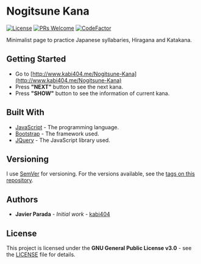 # Nogitsune Kana
[![License](https://img.shields.io/badge/License-GPL--3.0-orange.svg)](https://github.com/kabi404/nogitsune-kana/blob/master/LICENSE)
[![PRs Welcome](https://img.shields.io/badge/PRs-welcome-brightgreen.svg)](http://makeapullrequest.com)
[![CodeFactor](https://www.codefactor.io/repository/github/kabi404/nogitsune-kana/badge)](https://www.codefactor.io/repository/github/kabi404/nogitsune-kana)

Minimalist page to practice Japanese syllabaries, Hiragana and Katakana.

## Getting Started

* Go to [http://www.kabi404.me/Nogitsune-Kana](http://www.kabi404.me/Nogitsune-Kana)
* Press **"NEXT"** button to see the next kana.
* Press **"SHOW"** button to see the information of current kana.

## Built With

* [JavaScript](https://www.javascript.com/) - The programming language.
* [Bootstrap](https://getbootstrap.com/) - The framework used.
* [JQuery](https://jquery.com/) - The JavaScript library used.

## Versioning

I use [SemVer](http://semver.org/) for versioning. For the versions available, see the [tags on this repository](https://github.com/your/project/tags).

## Authors

* **Javier Parada** - *Initial work* - [kabi404](https://github.com/kabi404)

## License

This project is licensed under the **GNU General Public License v3.0** - see the  [LICENSE](LICENSE) file for details.
